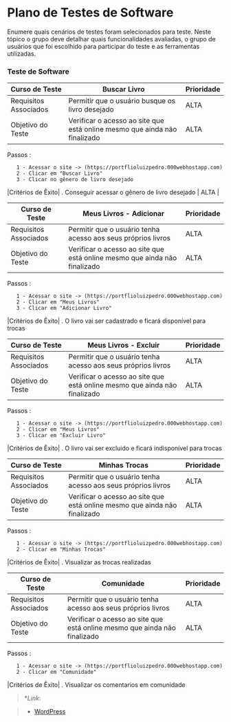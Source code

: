 # Plano de Testes de Software


Enumere quais cenários de testes foram selecionados para teste. Neste tópico o grupo deve detalhar quais funcionalidades avaliadas, o grupo de usuários que foi escolhido para participar do teste e as ferramentas utilizadas.
 

### Teste de Software

|Curso de Teste    | Buscar Livro | Prioridade |
|------|-----------------------------------------|----|
|Requisitos Associados| Permitir que o usuário busque os livro desejado | ALTA | 
|Objetivo do Teste| Verificar o acesso ao site que está online mesmo que ainda não finalizado  | ALTA |

Passos :
       
       1 - Acessar o site -> (https://portflioluizpedro.000webhostapp.com)
       2 - Clicar em "Buscar Livro"
       3 - Clicar no gênero de livro desejado

 |Critérios de Êxito|  . Conseguir acessar o gênero de livro desejado  | ALTA |

    
|Curso de Teste    | Meus Livros - Adicionar  | Prioridade |
|------|-----------------------------------------|----|
|Requisitos Associados| Permitir que o usuário tenha acesso aos seus próprios livros | ALTA | 
|Objetivo do Teste| Verificar o acesso ao site que está online mesmo que ainda não finalizado  | ALTA |

Passos :
       
       1 - Acessar o site -> (https://portflioluizpedro.000webhostapp.com)
       2 - Clicar em "Meus Livros"
       3 - Clicar em "Adicionar Livro"
       
 |Critérios de Êxito|  . O livro vai ser cadastrado e ficará disponível para trocas    
           
    
|Curso de Teste    | Meus Livros - Excluir  | Prioridade |
|------|-----------------------------------------|----|
|Requisitos Associados| Permitir que o usuário tenha acesso aos seus próprios livros | ALTA | 
|Objetivo do Teste| Verificar o acesso ao site que está online mesmo que ainda não finalizado  | ALTA |

Passos :
       
       1 - Acessar o site -> (https://portflioluizpedro.000webhostapp.com)
       2 - Clicar em "Meus Livros"
       3 - Clicar em "Excluir Livro"

|Critérios de Êxito|  . O livro vai ser excluido e ficará indisponível para trocas    
          

|Curso de Teste    | Minhas Trocas  | Prioridade |
|------|-----------------------------------------|----|
|Requisitos Associados| Permitir que o usuário tenha acesso aos seus próprios livros | ALTA | 
|Objetivo do Teste| Verificar o acesso ao site que está online mesmo que ainda não finalizado  | ALTA |

Passos :
       
       1 - Acessar o site -> (https://portflioluizpedro.000webhostapp.com)
       2 - Clicar em "Minhas Trocas"

|Critérios de Êxito|  . Visualizar as trocas realizadas    
          
|Curso de Teste    | Comunidade  | Prioridade |
|------|-----------------------------------------|----|
|Requisitos Associados| Permitir que o usuário tenha acesso aos seus próprios livros | ALTA | 
|Objetivo do Teste| Verificar o acesso ao site que está online mesmo que ainda não finalizado  | ALTA |

Passos :
       
       1 - Acessar o site -> (https://portflioluizpedro.000webhostapp.com)
       2 - Clicar em "Comunidade"

|Critérios de Êxito|  . Visualizar os comentarios em comunidade   
 
 
> **Link*:

> - [WordPress](https://portflioluizpedro.000webhostapp.com/elementor-223)
